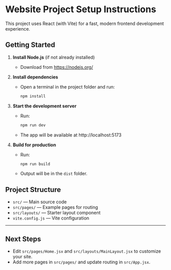 # Website Project Setup Instructions

This project uses React (with Vite) for a fast, modern frontend development experience.

## Getting Started

1. **Install Node.js** (if not already installed)
   - Download from https://nodejs.org/

2. **Install dependencies**
   - Open a terminal in the project folder and run:
     ```powershell
     npm install
     ```

3. **Start the development server**
   - Run:
     ```powershell
     npm run dev
     ```
   - The app will be available at http://localhost:5173

4. **Build for production**
   - Run:
     ```powershell
     npm run build
     ```
   - Output will be in the `dist` folder.

## Project Structure
- `src/` — Main source code
- `src/pages/` — Example pages for routing
- `src/layouts/` — Starter layout component
- `vite.config.js` — Vite configuration

---

## Next Steps
- Edit `src/pages/Home.jsx` and `src/layouts/MainLayout.jsx` to customize your site.
- Add more pages in `src/pages/` and update routing in `src/App.jsx`.

